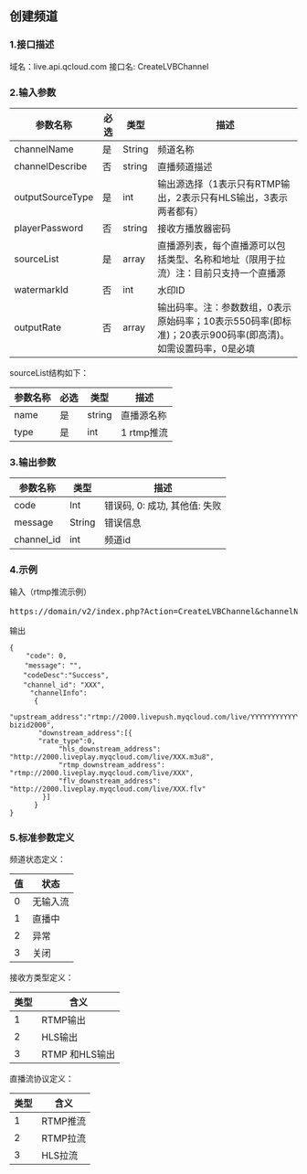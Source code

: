 ## 创建频道

### 1.接口描述

域名：live.api.qcloud.com
接口名: CreateLVBChannel

### 2.输入参数

| **参数名称** | **必选** | **类型** | **描述** |
| --- | --- | --- | --- |
| channelName | 是 | String | 频道名称 |
| channelDescribe | 否 | string | 直播频道描述 |
| outputSourceType | 是 | int | 输出源选择（1表示只有RTMP输出，2表示只有HLS输出，3表示两者都有） |
| playerPassword | 否 | string | 接收方播放器密码 |
| sourceList | 是 | array | 直播源列表，每个直播源可以包括类型、名称和地址（限用于拉流）注：目前只支持一个直播源 |
| watermarkId | 否 | int | 水印ID |
| outputRate | 否 | array | 输出码率。注：参数数组，0表示原始码率；10表示550码率(即标准)；20表示900码率(即高清)。如需设置码率，0是必填 |

sourceList结构如下：

| **参数名称** | **必选** | **类型** | **描述** |
| --- | --- | --- | --- |
| name | 是 | string | 直播源名称 |
| type | 是 | int | 1 rtmp推流 |

### 3.输出参数

| **参数名称** | **类型** | **描述** |
| --- | --- | --- |
| code | Int | 错误码, 0: 成功, 其他值: 失败 |
| message | String | 错误信息 |
| channel\_id | int | 频道id |

### 4.示例

输入（rtmp推流示例）

<pre>
https://domain/v2/index.php?Action=CreateLVBChannel&channelName=%E5%9B%BD%E9%99%85%E4%B9%92%E4%B9%93%E7%90%83%E9%94%A6%E6%A0%87%E8%B5%9B3&outputSourceType=2&sourceList.1.name=video-1999&sourceList.1.type=1&<a href="https://www.qcloud.com/doc/api/229/6976">公共请求参数</a>
</pre>


输出

```
{
    "code": 0,
　  "message": "",
　　"codeDesc":"Success",
　　"channel_id": "XXX",
     "channelInfo":
      {
       "upstream_address":"rtmp://2000.livepush.myqcloud.com/live/YYYYYYYYYYYYYYYYYY?bizid2000",
	   "downstream_address":[{
	   "rate_type":0,
            "hls_downstream_address": "http://2000.liveplay.myqcloud.com/live/XXX.m3u8",
            "rtmp_downstream_address": "rtmp://2000.liveplay.myqcloud.com/live/XXX",
            "flv_downstream_address": "http://2000.liveplay.myqcloud.com/live/XXX.flv"
        }]
      }
}
```

### 5.标准参数定义

频道状态定义：

| 值 | 状态 |
| --- | --- |
| 0 | 无输入流 |
| 1 | 直播中 |
| 2 | 异常 |
| 3 | 关闭 |

接收方类型定义：

| 类型 | 含义 |
| --- | --- |
| 1 | RTMP输出 |
| 2 | HLS输出 |
| 3 | RTMP 和HLS输出 |

直播流协议定义：

| 类型 | 含义 |
| --- | --- |
| 1 | RTMP推流 |
| 2 | RTMP拉流 |
| 3 | HLS拉流 |
